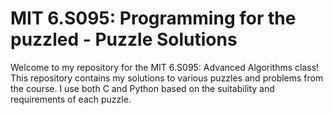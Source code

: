 # MIT 6.S095: Programming for the puzzled - Puzzle Solutions

Welcome to my repository for the MIT 6.S095: Advanced Algorithms class! This repository contains my solutions to various puzzles and problems from the course. I use both C and Python based on the suitability and requirements of each puzzle.



